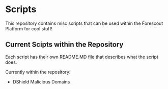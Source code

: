 # Scripts

This repository contains misc scripts that can be used within the Forescout Platform for cool stuff! 

## Current Scipts within the Repository
Each script has their own README.MD file that describes what the script does.

Currently within the repository:
- DShield Malicious Domains
  
